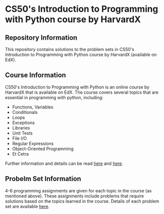 # CS50's Introduction to Programming with Python course by HarvardX 

## Repository Information
This repository contains solutions to the problem sets in CS50's Introduction to Programming with Python course by HarvardX (available on EdX).

## Course Information
CS50's Introduction to Programming with Python is an online course by HarvardX that is available on EdX. The course covers several topics that are essential in programming with python, including:

  - Functions, Variables
  - Conditionals
  - Loops
  - Exceptions
  - Libraries
  - Unit Tests
  - File I/O
  - Regular Expressions
  - Object-Oriented Programming
  - Et Cetra

Further information and details can be read [here](https://www.edx.org/learn/python/harvard-university-cs50-s-introduction-to-programming-with-python) and [here](https://cs50.harvard.edu/python/2022/).

## Probelm Set Information
4-6 programming assignments are given for each topic in the course (as mentioned above). These assignments include problems that require solutions based on the topics learned in the course. Details of each problem set are available [here](https://cs50.harvard.edu/python/2022/psets/).

